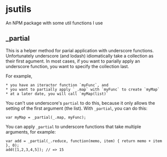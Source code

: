 jsutils
=======

An NPM package with some util functions I use


## \_partial

This is a helper method for parial application with underscore functions.  Unfortunately underscore (and lodash) idiomatically take a collection as their first agument. In most cases, if you want to parially apply an underscore function, you want to specify the collection last.

For example, 

	* you have an iteractor function `myFunc`, and 
	* you want to partially apply `_.map` with `myFunc` to create `myMap`
	* at a later date, you will call `myMap(list)`

You can't use underscore's `partial` to do this, because it only 
allows the setting of the first argument (the list). With `_partial`, you can do this:

	var myMap = _partial(_.map, myFunc);

You can apply `_partial` to underscore functions that take multiple
arguments, for example:

	var add = _partial(_.reduce, function(memo, item) { return memo + item }, 0);
	add([1,2,3,4,5]); // => 15


